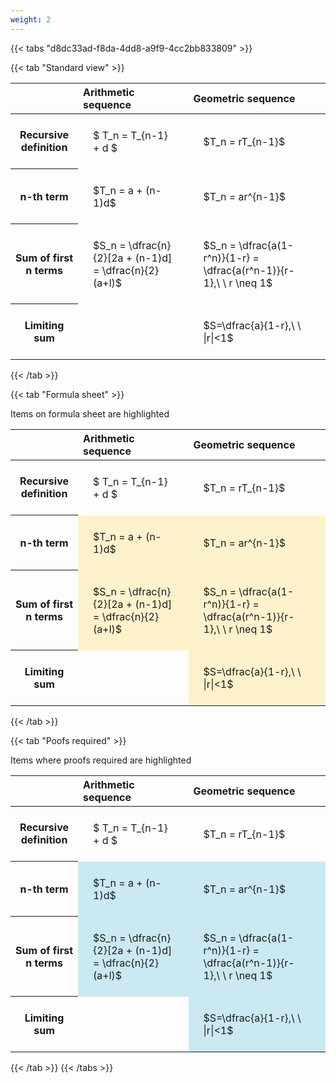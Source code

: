 ```yaml
---
weight: 2
---
```


{{< tabs "d8dc33ad-f8da-4dd8-a9f9-4cc2bb833809" >}}

{{< tab "Standard view" >}}

<style type="text/css">
#T_1b1a3 th.col_heading {
  text-align: left;
  font-size: 1em;
}
#T_1b1a3 td {
  text-align: left;
  font-size: 1em;
  padding: 1.5em;
}
</style>
<table id="T_1b1a3">
  <thead>
    <tr>
      <th class="blank level0" >&nbsp;</th>
      <th id="T_1b1a3_level0_col0" class="col_heading level0 col0" >Arithmetic sequence</th>
      <th id="T_1b1a3_level0_col1" class="col_heading level0 col1" >Geometric sequence</th>
    </tr>
  </thead>
  <tbody>
    <tr>
      <th id="T_1b1a3_level0_row0" class="row_heading level0 row0" >Recursive definition</th>
      <td id="T_1b1a3_row0_col0" class="data row0 col0" >$ T_n = T_{n-1} + d $</td>
      <td id="T_1b1a3_row0_col1" class="data row0 col1" >$T_n = rT_{n-1}$</td>
    </tr>
    <tr>
      <th id="T_1b1a3_level0_row1" class="row_heading level0 row1" >n-th term</th>
      <td id="T_1b1a3_row1_col0" class="data row1 col0" >$T_n = a + (n-1)d$</td>
      <td id="T_1b1a3_row1_col1" class="data row1 col1" >$T_n = ar^{n-1}$</td>
    </tr>
    <tr>
      <th id="T_1b1a3_level0_row2" class="row_heading level0 row2" >Sum of first n terms</th>
      <td id="T_1b1a3_row2_col0" class="data row2 col0" >$S_n = \dfrac{n}{2}[2a + (n-1)d] = \dfrac{n}{2}(a+l)$</td>
      <td id="T_1b1a3_row2_col1" class="data row2 col1" >$S_n = \dfrac{a(1-r^n)}{1-r} = \dfrac{a(r^n-1)}{r-1},\ \  r \neq 1$</td>
    </tr>
    <tr>
      <th id="T_1b1a3_level0_row3" class="row_heading level0 row3" >Limiting sum</th>
      <td id="T_1b1a3_row3_col0" class="data row3 col0" ></td>
      <td id="T_1b1a3_row3_col1" class="data row3 col1" >$S=\dfrac{a}{1-r},\ \ |r|<1$</td>
    </tr>
  </tbody>
</table>
{{< /tab >}}

{{< tab "Formula sheet" >}}

Items on formula sheet are highlighted 
<br>
<style type="text/css">
#T_d8bdd th.col_heading {
  text-align: left;
  font-size: 1em;
}
#T_d8bdd td {
  text-align: left;
  font-size: 1em;
  padding: 1.5em;
}
#T_d8bdd_row0_col0, #T_d8bdd_row0_col1, #T_d8bdd_row3_col0 {
  background-color: rgba(0,0,0,0);
}
#T_d8bdd_row1_col0, #T_d8bdd_row1_col1, #T_d8bdd_row2_col0, #T_d8bdd_row2_col1, #T_d8bdd_row3_col1 {
  background-color: rgba(255,194,10, 0.2);
}
</style>
<table id="T_d8bdd">
  <thead>
    <tr>
      <th class="blank level0" >&nbsp;</th>
      <th id="T_d8bdd_level0_col0" class="col_heading level0 col0" >Arithmetic sequence</th>
      <th id="T_d8bdd_level0_col1" class="col_heading level0 col1" >Geometric sequence</th>
    </tr>
  </thead>
  <tbody>
    <tr>
      <th id="T_d8bdd_level0_row0" class="row_heading level0 row0" >Recursive definition</th>
      <td id="T_d8bdd_row0_col0" class="data row0 col0" >$ T_n = T_{n-1} + d $</td>
      <td id="T_d8bdd_row0_col1" class="data row0 col1" >$T_n = rT_{n-1}$</td>
    </tr>
    <tr>
      <th id="T_d8bdd_level0_row1" class="row_heading level0 row1" >n-th term</th>
      <td id="T_d8bdd_row1_col0" class="data row1 col0" >$T_n = a + (n-1)d$</td>
      <td id="T_d8bdd_row1_col1" class="data row1 col1" >$T_n = ar^{n-1}$</td>
    </tr>
    <tr>
      <th id="T_d8bdd_level0_row2" class="row_heading level0 row2" >Sum of first n terms</th>
      <td id="T_d8bdd_row2_col0" class="data row2 col0" >$S_n = \dfrac{n}{2}[2a + (n-1)d] = \dfrac{n}{2}(a+l)$</td>
      <td id="T_d8bdd_row2_col1" class="data row2 col1" >$S_n = \dfrac{a(1-r^n)}{1-r} = \dfrac{a(r^n-1)}{r-1},\ \  r \neq 1$</td>
    </tr>
    <tr>
      <th id="T_d8bdd_level0_row3" class="row_heading level0 row3" >Limiting sum</th>
      <td id="T_d8bdd_row3_col0" class="data row3 col0" ></td>
      <td id="T_d8bdd_row3_col1" class="data row3 col1" >$S=\dfrac{a}{1-r},\ \ |r|<1$</td>
    </tr>
  </tbody>
</table>
{{< /tab >}}

{{< tab "Poofs required" >}}

Items where proofs required are highlighted 
<br>
<style type="text/css">
#T_96232 th.col_heading {
  text-align: left;
  font-size: 1em;
}
#T_96232 td {
  text-align: left;
  font-size: 1em;
  padding: 1.5em;
}
#T_96232_row0_col0, #T_96232_row0_col1, #T_96232_row3_col0 {
  background-color: rgba(0,0,0,0);
}
#T_96232_row1_col0, #T_96232_row1_col1, #T_96232_row2_col0, #T_96232_row2_col1, #T_96232_row3_col1 {
  background-color: rgba(0,150,200, 0.2);
}
</style>
<table id="T_96232">
  <thead>
    <tr>
      <th class="blank level0" >&nbsp;</th>
      <th id="T_96232_level0_col0" class="col_heading level0 col0" >Arithmetic sequence</th>
      <th id="T_96232_level0_col1" class="col_heading level0 col1" >Geometric sequence</th>
    </tr>
  </thead>
  <tbody>
    <tr>
      <th id="T_96232_level0_row0" class="row_heading level0 row0" >Recursive definition</th>
      <td id="T_96232_row0_col0" class="data row0 col0" >$ T_n = T_{n-1} + d $</td>
      <td id="T_96232_row0_col1" class="data row0 col1" >$T_n = rT_{n-1}$</td>
    </tr>
    <tr>
      <th id="T_96232_level0_row1" class="row_heading level0 row1" >n-th term</th>
      <td id="T_96232_row1_col0" class="data row1 col0" >$T_n = a + (n-1)d$</td>
      <td id="T_96232_row1_col1" class="data row1 col1" >$T_n = ar^{n-1}$</td>
    </tr>
    <tr>
      <th id="T_96232_level0_row2" class="row_heading level0 row2" >Sum of first n terms</th>
      <td id="T_96232_row2_col0" class="data row2 col0" >$S_n = \dfrac{n}{2}[2a + (n-1)d] = \dfrac{n}{2}(a+l)$</td>
      <td id="T_96232_row2_col1" class="data row2 col1" >$S_n = \dfrac{a(1-r^n)}{1-r} = \dfrac{a(r^n-1)}{r-1},\ \  r \neq 1$</td>
    </tr>
    <tr>
      <th id="T_96232_level0_row3" class="row_heading level0 row3" >Limiting sum</th>
      <td id="T_96232_row3_col0" class="data row3 col0" ></td>
      <td id="T_96232_row3_col1" class="data row3 col1" >$S=\dfrac{a}{1-r},\ \ |r|<1$</td>
    </tr>
  </tbody>
</table>
{{< /tab >}}
{{< /tabs >}}